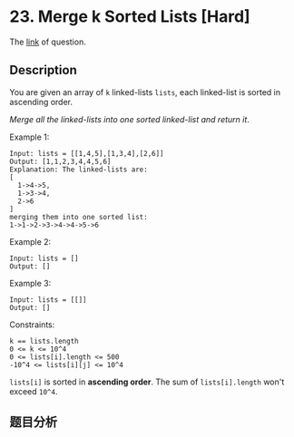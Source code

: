 # 23. Merge k Sorted Lists [Hard]

The [link](https://leetcode.com/problems/merge-k-sorted-lists/) of question.

## Description

You are given an array of `k` linked-lists `lists`, each linked-list is sorted in ascending order.

*Merge all the linked-lists into one sorted linked-list and return it*.

Example 1:
```
Input: lists = [[1,4,5],[1,3,4],[2,6]]
Output: [1,1,2,3,4,4,5,6]
Explanation: The linked-lists are:
[
  1->4->5,
  1->3->4,
  2->6
]
merging them into one sorted list:
1->1->2->3->4->4->5->6
```

Example 2:
```
Input: lists = []
Output: []
```

Example 3:
```
Input: lists = [[]]
Output: []
```

Constraints:
```
k == lists.length
0 <= k <= 10^4
0 <= lists[i].length <= 500
-10^4 <= lists[i][j] <= 10^4
```
`lists[i]` is sorted in **ascending order**.
The sum of `lists[i].length` won't exceed `10^4`.

## 题目分析

<!-- todo -->